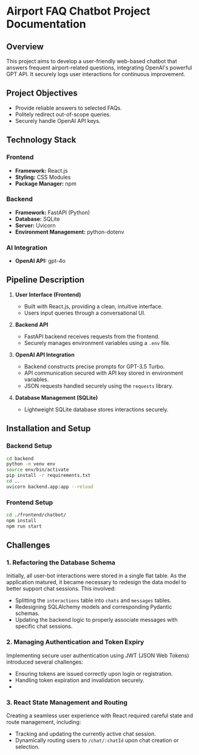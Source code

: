 # Airport FAQ Chatbot Project Documentation

## Overview
This project aims to develop a user-friendly web-based chatbot that answers frequent airport-related questions, integrating OpenAI's powerful GPT API. It securely logs user interactions for continuous improvement.

## Project Objectives
- Provide reliable answers to selected FAQs.
- Politely redirect out-of-scope queries.
- Securely handle OpenAI API keys.

## Technology Stack

### Frontend
- **Framework:** React.js
- **Styling:** CSS Modules
- **Package Manager:** npm

### Backend
- **Framework:** FastAPI (Python)
- **Database:** SQLite
- **Server:** Uvicorn
- **Environment Management:** python-dotenv

### AI Integration
- **OpenAI API:** gpt-4o

## Pipeline Description
1. **User  Interface (Frontend)**
   - Built with React.js, providing a clean, intuitive interface.
   - Users input queries through a conversational UI.

2. **Backend API**
   - FastAPI backend receives requests from the frontend.
   - Securely manages environment variables using a `.env` file.

3. **OpenAI API Integration**
   - Backend constructs precise prompts for GPT-3.5 Turbo.
   - API communication secured with API key stored in environment variables.
   - JSON requests handled securely using the `requests` library.

4. **Database Management (SQLite)**
   - Lightweight SQLite database stores interactions securely.
  
## Installation and Setup

### Backend Setup
```bash
cd backend
python -m venv env
source env/bin/activate
pip install -r requirements.txt
cd ..
uvicorn backend.app:app --reload
```
### Frontend Setup
```bash
cd ./frontend/chatbot/
npm install
npm run start
```
## Challenges

### 1. Refactoring the Database Schema
Initially, all user-bot interactions were stored in a single flat table. As the application matured, it became necessary to redesign the data model to better support chat sessions. This involved:
- Splitting the `interactions` table into `chats` and `messages` tables.
- Redesigning SQLAlchemy models and corresponding Pydantic schemas.
- Updating the backend logic to properly associate messages with specific chat sessions.

### 2. Managing Authentication and Token Expiry
Implementing secure user authentication using JWT (JSON Web Tokens) introduced several challenges:
- Ensuring tokens are issued correctly upon login or registration.
- Handling token expiration and invalidation securely.
- 
### 3. React State Management and Routing
Creating a seamless user experience with React required careful state and route management, including:
- Tracking and updating the currently active chat session.
- Dynamically routing users to `/chat/:chatId` upon chat creation or selection.

